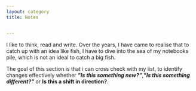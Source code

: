 ```yaml
---
layout: category
title: Notes


---
```

<p class="message">
  <span class="padded-dropcap">I</span> like to think, read and write. Over the years, I have came to realise that to catch up with an idea like fish, I have to dive into the sea of my notebooks pile, which is not an ideal to catch a big fish.
  
The goal of this section is that i can cross check with my list, to identify changes effectively whether **_"Is this something new?"_**,**_"Is this something different?"_** or **Is this a shift in direction?**.


